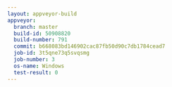 ```yaml
---
layout: appveyor-build
appveyor:
  branch: master
  build-id: 50908820
  build-number: 791
  commit: b668083bd146902cac87fb50d90c7db1784cead7
  job-id: 3t5qne73q5svqsmg
  job-number: 3
  os-name: Windows
  test-result: 0
---
```

